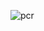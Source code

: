 ![pcr](https://user-images.githubusercontent.com/80628552/223334563-b3b5f332-5cc8-4abf-8d68-39858f127ad9.jpg)
